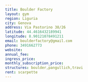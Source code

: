 ```yaml
---
title: Boulder Factory
layout: gym
region: Liguria
city: Genova
address: Via Pastorino 38/26
latitude: 44.4616432189941
longitude: 8.90121078491211
email: boulderfactory@gmail.com
phone: 3491662773
website: 
annual_fee: 
ingress_price: 
monthly_subscription_price: 
structures: boulder,pangullich,travi
rent: scarpette
---
```


